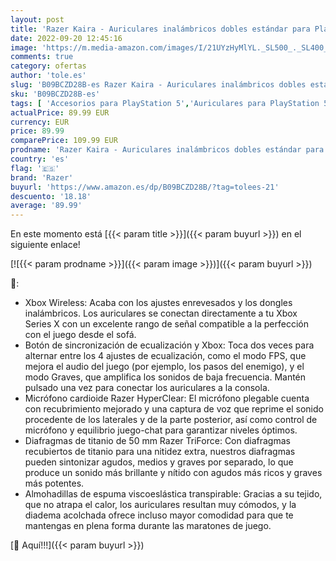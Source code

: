 ```yaml
---
layout: post
title: 'Razer Kaira - Auriculares inalámbricos dobles estándar para PlayStation 5  diafragma de 50 mm  micrófono cardioide hiperclaro  control de volumen  Razer SmartSwitch  interruptor EQ  Negro-Blanco'
date: 2022-09-20 12:45:16
image: 'https://m.media-amazon.com/images/I/21UYzHyMlYL._SL500_._SL400_.jpg'
comments: true
category: ofertas
author: 'tole.es'
slug: 'B09BCZD28B-es Razer Kaira - Auriculares inalámbricos dobles estándar...'
sku: 'B09BCZD28B-es'
tags: [ 'Accesorios para PlayStation 5','Auriculares para PlayStation 5','Electrónica','Hardware y juegos para PlayStation 5','Informática','Videojuegos','playstation','razer','🇪🇸', ]
actualPrice: 89.99 EUR
currency: EUR
price: 89.99
comparePrice: 109.99 EUR
prodname: 'Razer Kaira - Auriculares inalámbricos dobles estándar para PlayStation 5  diafragma de 50 mm  micrófono cardioide hiperclaro  control de volumen  Razer SmartSwitch  interruptor EQ  Negro-Blanco'
country: 'es'
flag: '🇪🇸'
brand: 'Razer'
buyurl: 'https://www.amazon.es/dp/B09BCZD28B/?tag=tolees-21'
descuento: '18.18'
average: '89.99'
---
```


En este momento está [{{< param title >}}]({{< param buyurl >}}) en el siguiente enlace!

[![{{< param prodname >}}]({{< param image >}})]({{< param buyurl >}})

🔎:

- Xbox Wireless: Acaba con los ajustes enrevesados y los dongles inalámbricos. Los auriculares se conectan directamente a tu Xbox Series X con un excelente rango de señal compatible a la perfección con el juego desde el sofá.
- Botón de sincronización de ecualización y Xbox: Toca dos veces para alternar entre los 4 ajustes de ecualización, como el modo FPS, que mejora el audio del juego (por ejemplo, los pasos del enemigo), y el modo Graves, que amplifica los sonidos de baja frecuencia. Mantén pulsado una vez para conectar los auriculares a la consola.
- Micrófono cardioide Razer HyperClear: El micrófono plegable cuenta con recubrimiento mejorado y una captura de voz que reprime el sonido procedente de los laterales y de la parte posterior, así como control de micrófono y equilibrio juego-chat para garantizar niveles óptimos.
- Diafragmas de titanio de 50 mm Razer TriForce: Con diafragmas recubiertos de titanio para una nitidez extra, nuestros diafragmas pueden sintonizar agudos, medios y graves por separado, lo que produce un sonido más brillante y nítido con agudos más ricos y graves más potentes.
- Almohadillas de espuma viscoeslástica transpirable: Gracias a su tejido, que no atrapa el calor, los auriculares resultan muy cómodos, y la diadema acolchada ofrece incluso mayor comodidad para que te mantengas en plena forma durante las maratones de juego.

[🛒 Aquí!!!]({{< param buyurl >}})
